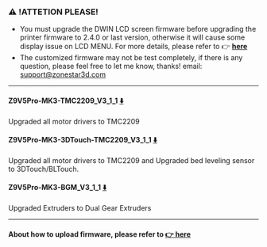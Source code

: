 ### :warning: !ATTETION PLEASE! 
- You must upgrade the DWIN LCD screen firmware before upgrading the printer firmware to 2.4.0 or last version, otherwise it will cause some display issue on LCD MENU. For more details, please refer to :point_right: [**here**](https://github.com/ZONESTAR3D/Upgrade-kit-guide/tree/main/TFT-LCD/LCD-DWIN)
- The customized firmware may not be test completely, if there is any question, please feel free to let me know, thanks! email: support@zonestar3d.com

-----
#### Z9V5Pro-MK3-TMC2209_V3_1_1 [:arrow_down:](./Z9V5Pro-MK3-TMC2209_V3_1_1.zip)
Upgraded all motor drivers to TMC2209
#### Z9V5Pro-MK3-3DTouch-TMC2209_V3_1_1 [:arrow_down:](./Z9V5Pro-MK3-3DTouch-TMC2209_V3_1_1.zip)
Upgraded all motor drivers to TMC2209 and Upgraded bed leveling sensor to 3DTouch/BLTouch.
#### Z9V5Pro-MK3-BGM_V3_1_1 [:arrow_down:](./Z9V5Pro-MK3-BGM_V3_1_1.zip)
Upgraded Extruders to Dual Gear Extruders 

-----
#### About how to upload firmware, please refer to [:point_right: here](https://github.com/ZONESTAR3D/Firmware/tree/master/Z9/Z9V5/bin#how-to-upload-firmware-to-z9v5pro)